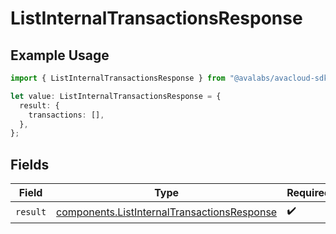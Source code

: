 # ListInternalTransactionsResponse

## Example Usage

```typescript
import { ListInternalTransactionsResponse } from "@avalabs/avacloud-sdk/models/operations";

let value: ListInternalTransactionsResponse = {
  result: {
    transactions: [],
  },
};
```

## Fields

| Field                                                                                                      | Type                                                                                                       | Required                                                                                                   | Description                                                                                                |
| ---------------------------------------------------------------------------------------------------------- | ---------------------------------------------------------------------------------------------------------- | ---------------------------------------------------------------------------------------------------------- | ---------------------------------------------------------------------------------------------------------- |
| `result`                                                                                                   | [components.ListInternalTransactionsResponse](../../models/components/listinternaltransactionsresponse.md) | :heavy_check_mark:                                                                                         | N/A                                                                                                        |